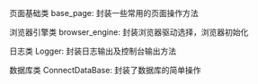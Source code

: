页面基础类 base_page: 封装一些常用的页面操作方法

浏览器引擎类 browser_engine: 封装浏览器驱动选择，浏览器初始化

日志类 Logger: 封装日志输出及控制台输出方法

数据库类 ConnectDataBase: 封装了数据库的简单操作

